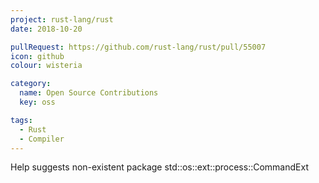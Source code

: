 ```yaml
---
project: rust-lang/rust
date: 2018-10-20

pullRequest: https://github.com/rust-lang/rust/pull/55007
icon: github
colour: wisteria

category:
  name: Open Source Contributions
  key: oss

tags:
  - Rust
  - Compiler
---
```

Help suggests non-existent package std::os::ext::process::CommandExt
